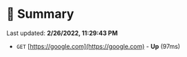 # 📖 Summary
Last updated: **2/26/2022, 11:29:43 PM**

- `GET` [https://google.com](https://google.com) - **Up** (97ms)
